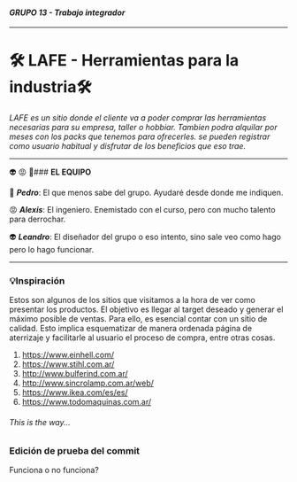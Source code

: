 #### _GRUPO 13 - Trabajo integrador_
---
# :hammer_and_wrench: LAFE - Herramientas para la industria:hammer_and_wrench: 

_LAFE es un sitio donde el cliente va a poder comprar las herramientas necesarias para su empresa, taller o hobbiar. Tambien podra alquilar por meses con los packs que tenemos para ofrecerles. se pueden registrar como usuario habitual y disfrutar de los beneficios que eso trae._

---

:alien: :rage: :muscle:### **EL EQUIPO**

:muscle: **_Pedro_**: El que menos sabe del grupo. Ayudaré desde donde me indiquen.

:rage: **_Alexis_**: El ingeniero. Enemistado con el curso, pero con mucho talento para derrochar.

:alien:  **_Leandro_**: El diseñador del grupo o eso intento, sino sale veo como hago pero lo hago funcionar.

---
### :bulb:**Inspiración**
Estos son algunos de los sitios que visitamos a la hora de ver como presentar los productos. El objetivo es llegar al target deseado y generar el máximo posible de ventas. Para ello, es esencial contar con un sitio de calidad. Esto implica esquematizar de manera ordenada página de aterrizaje y facilitarle al usuario el proceso de compra, entre otras cosas.
1. https://www.einhell.com/
2. https://www.stihl.com.ar/
3. http://www.bulferind.com.ar/
4. http://www.sincrolamp.com.ar/web/
5. https://www.ikea.com/es/es/
6. https://www.todomaquinas.com.ar/ 
###### This is the way... 


### Edición de prueba del commit ###
Funciona o no funciona?